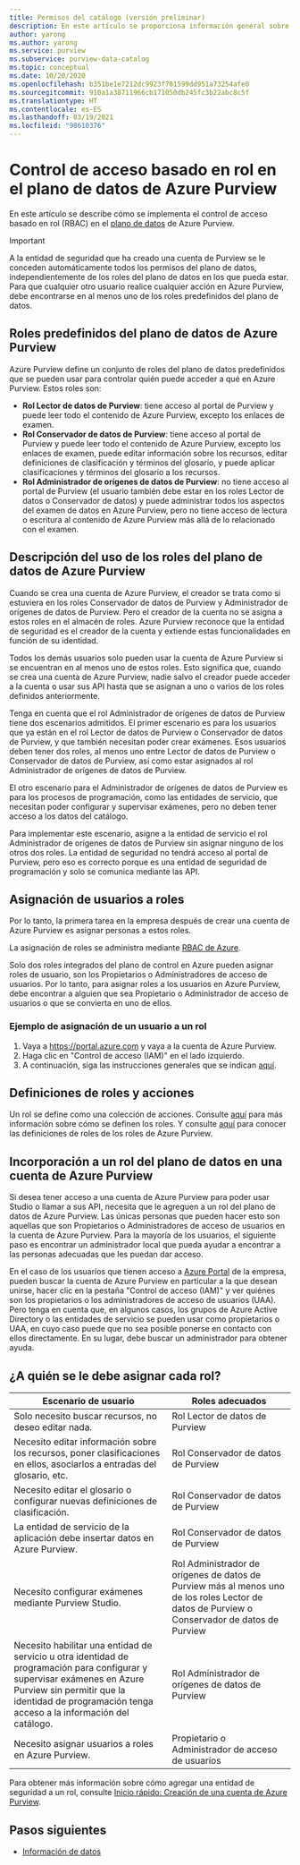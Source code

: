 ```yaml
---
title: Permisos del catálogo (versión preliminar)
description: En este artículo se proporciona información general sobre cómo configurar el control de acceso basado en rol (RBAC) en Azure Purview.
author: yarong
ms.author: yarong
ms.service: purview
ms.subservice: purview-data-catalog
ms.topic: conceptual
ms.date: 10/20/2020
ms.openlocfilehash: b351be1e7212dc9923f701599dd951a73254afe0
ms.sourcegitcommit: 910a1a38711966cb171050db245fc3b22abc8c5f
ms.translationtype: HT
ms.contentlocale: es-ES
ms.lasthandoff: 03/19/2021
ms.locfileid: "98610376"
---
```

# <a name="role-based-access-control-in-azure-purviews-data-plane"></a>Control de acceso basado en rol en el plano de datos de Azure Purview

En este artículo se describe cómo se implementa el control de acceso basado en rol (RBAC) en el [plano de datos](../azure-resource-manager/management/control-plane-and-data-plane.md#data-plane) de Azure Purview.

> [!IMPORTANT]
> A la entidad de seguridad que ha creado una cuenta de Purview se le conceden automáticamente todos los permisos del plano de datos, independientemente de los roles del plano de datos en los que pueda estar. Para que cualquier otro usuario realice cualquier acción en Azure Purview, debe encontrarse en al menos uno de los roles predefinidos del plano de datos.

## <a name="azure-purviews-pre-defined-data-plane-roles"></a>Roles predefinidos del plano de datos de Azure Purview

Azure Purview define un conjunto de roles del plano de datos predefinidos que se pueden usar para controlar quién puede acceder a qué en Azure Purview. Estos roles son:

* **Rol Lector de datos de Purview**: tiene acceso al portal de Purview y puede leer todo el contenido de Azure Purview, excepto los enlaces de examen.
* **Rol Conservador de datos de Purview**: tiene acceso al portal de Purview y puede leer todo el contenido de Azure Purview, excepto los enlaces de examen, puede editar información sobre los recursos, editar definiciones de clasificación y términos del glosario, y puede aplicar clasificaciones y términos del glosario a los recursos.
* **Rol Administrador de orígenes de datos de Purview**: no tiene acceso al portal de Purview (el usuario también debe estar en los roles Lector de datos o Conservador de datos) y puede administrar todos los aspectos del examen de datos en Azure Purview, pero no tiene acceso de lectura o escritura al contenido de Azure Purview más allá de lo relacionado con el examen.

## <a name="understanding-how-to-use-azure-purviews-data-plane-roles"></a>Descripción del uso de los roles del plano de datos de Azure Purview

Cuando se crea una cuenta de Azure Purview, el creador se trata como si estuviera en los roles Conservador de datos de Purview y Administrador de orígenes de datos de Purview. Pero el creador de la cuenta no se asigna a estos roles en el almacén de roles. Azure Purview reconoce que la entidad de seguridad es el creador de la cuenta y extiende estas funcionalidades en función de su identidad.

Todos los demás usuarios solo pueden usar la cuenta de Azure Purview si se encuentran en al menos uno de estos roles. Esto significa que, cuando se crea una cuenta de Azure Purview, nadie salvo el creador puede acceder a la cuenta o usar sus API hasta que se asignan a uno o varios de los roles definidos anteriormente.

Tenga en cuenta que el rol Administrador de orígenes de datos de Purview tiene dos escenarios admitidos. El primer escenario es para los usuarios que ya están en el rol Lector de datos de Purview o Conservador de datos de Purview, y que también necesitan poder crear exámenes. Esos usuarios deben tener dos roles, al menos uno entre Lector de datos de Purview o Conservador de datos de Purview, así como estar asignados al rol Administrador de orígenes de datos de Purview.

El otro escenario para el Administrador de orígenes de datos de Purview es para los procesos de programación, como las entidades de servicio, que necesitan poder configurar y supervisar exámenes, pero no deben tener acceso a los datos del catálogo.

Para implementar este escenario, asigne a la entidad de servicio el rol Administrador de orígenes de datos de Purview sin asignar ninguno de los otros dos roles. La entidad de seguridad no tendrá acceso al portal de Purview, pero eso es correcto porque es una entidad de seguridad de programación y solo se comunica mediante las API.

## <a name="putting-users-into-roles"></a>Asignación de usuarios a roles

Por lo tanto, la primera tarea en la empresa después de crear una cuenta de Azure Purview es asignar personas a estos roles.

La asignación de roles se administra mediante [RBAC de Azure](../role-based-access-control/overview.md).

Solo dos roles integrados del plano de control en Azure pueden asignar roles de usuario, son los Propietarios o Administradores de acceso de usuarios. Por lo tanto, para asignar roles a los usuarios en Azure Purview, debe encontrar a alguien que sea Propietario o Administrador de acceso de usuarios o que se convierta en uno de ellos.

### <a name="an-example-of-assigning-someone-to-a-role"></a>Ejemplo de asignación de un usuario a un rol

1. Vaya a https://portal.azure.com y vaya a la cuenta de Azure Purview.
1. Haga clic en "Control de acceso (IAM)" en el lado izquierdo.
1. A continuación, siga las instrucciones generales que se indican [aquí](../role-based-access-control/quickstart-assign-role-user-portal.md#create-a-resource-group).

## <a name="role-definitions-and-actions"></a>Definiciones de roles y acciones

Un rol se define como una colección de acciones. Consulte [aquí](../role-based-access-control/role-definitions.md) para más información sobre cómo se definen los roles. Y consulte [aquí](../role-based-access-control/built-in-roles.md) para conocer las definiciones de roles de los roles de Azure Purview.

## <a name="getting-added-to-a-data-plane-role-in-an-azure-purview-account"></a>Incorporación a un rol del plano de datos en una cuenta de Azure Purview

Si desea tener acceso a una cuenta de Azure Purview para poder usar Studio o llamar a sus API, necesita que le agreguen a un rol del plano de datos de Azure Purview. Las únicas personas que pueden hacer esto son aquellas que son Propietarios o Administradores de acceso de usuarios en la cuenta de Azure Purview. Para la mayoría de los usuarios, el siguiente paso es encontrar un administrador local que pueda ayudar a encontrar a las personas adecuadas que les puedan dar acceso.

En el caso de los usuarios que tienen acceso a [Azure Portal](https://portal.azure.com) de la empresa, pueden buscar la cuenta de Azure Purview en particular a la que desean unirse, hacer clic en la pestaña "Control de acceso (IAM)" y ver quiénes son los propietarios o los administradores de acceso de usuarios (UAA). Pero tenga en cuenta que, en algunos casos, los grupos de Azure Active Directory o las entidades de servicio se pueden usar como propietarios o UAA, en cuyo caso puede que no sea posible ponerse en contacto con ellos directamente. En su lugar, debe buscar un administrador para obtener ayuda.

## <a name="who-should-be-assigned-to-what-role"></a>¿A quién se le debe asignar cada rol?

|Escenario de usuario|Roles adecuados|
|-------------|-----------------|
|Solo necesito buscar recursos, no deseo editar nada.|Rol Lector de datos de Purview|
|Necesito editar información sobre los recursos, poner clasificaciones en ellos, asociarlos a entradas del glosario, etc.|Rol Conservador de datos de Purview|
|Necesito editar el glosario o configurar nuevas definiciones de clasificación.|Rol Conservador de datos de Purview|
|La entidad de servicio de la aplicación debe insertar datos en Azure Purview.|Rol Conservador de datos de Purview|
|Necesito configurar exámenes mediante Purview Studio.|Rol Administrador de orígenes de datos de Purview más al menos uno de los roles Lector de datos de Purview o Conservador de datos de Purview|
|Necesito habilitar una entidad de servicio u otra identidad de programación para configurar y supervisar exámenes en Azure Purview sin permitir que la identidad de programación tenga acceso a la información del catálogo. |Rol Administrador de orígenes de datos de Purview|
|Necesito asignar usuarios a roles en Azure Purview. | Propietario o Administrador de acceso de usuarios |

Para obtener más información sobre cómo agregar una entidad de seguridad a un rol, consulte [Inicio rápido: Creación de una cuenta de Azure Purview](create-catalog-portal.md).

## <a name="next-steps"></a>Pasos siguientes

* [Información de datos](concept-insights.md)
